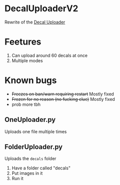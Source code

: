 <!-- 
> [!WARNING]\
> This is still buggy so please don't use this in any projects, Please use [Roblox-Thot/DecalUploader](https://github.com/Roblox-Thot/DecalUploader) for now -->
# DecalUploaderV2
Rewrite of the [Decal Uploader](https://github.com/Roblox-Thot/DecalUploader)

# Feetures
1. Can upload around 60 decals at once
2. Multiple modes

# Known bugs
* ~~Freezes on ban/warn requiring restart~~ Mostly fixed
* ~~Frozen for no reason (no fucking clue)~~ Mostly fixed
* prob more tbh

## OneUploader.py
Uploads one file multiple times

## FolderUploader.py
Uploads the `decals` folder
1. Have a folder called "decals"
2. Put images in it
3. Run it
